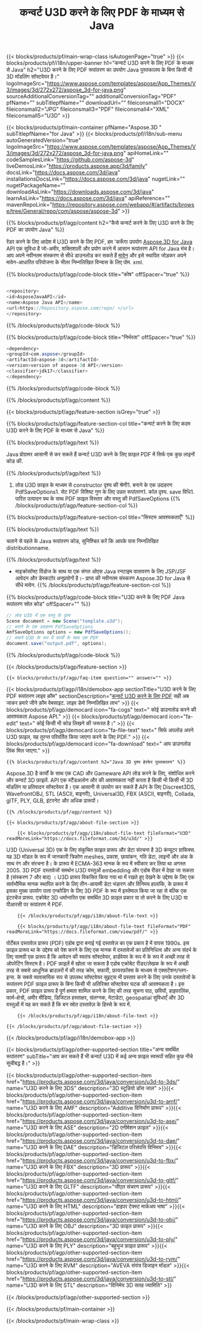 ﻿---
title: कन्वर्ट U3D करने के लिए PDF के माध्यम से Java 
url: /hi/java/conversion/u3d-to-pdf/ 
description: नमूना Java रूपांतरण के लिए कोड U3D प्रारूप करने के लिए PDF फ़ाइल. उपयोग इस उदाहरण कोड कन्वर्ट करने के लिए U3D करने के लिए PDF के भीतर किसी भी वेब या डेस्कटॉप Java आधारित आवेदन है।
---
{{< blocks/products/pf/main-wrap-class isAutogenPage="true" >}}
{{< blocks/products/pf/i18n/upper-banner h1="कन्वर्ट U3D करने के लिए PDF के माध्यम से Java" h2="U3D करने के लिए PDF रूपांतरण का उपयोग Java पुस्तकालय के बिना किसी भी 3D मॉडलिंग सॉफ्टवेयर है।" logoImageSrc="https://www.aspose.com/templates/aspose/App_Themes/V3/images/3d/272x272/aspose_3d-for-java.png" sourceAdditionalConversionTag="" additionalConversionTag="PDF" pfName="" subTitlepfName="" downloadUrl="" fileiconsmall1="DOCX" fileiconsmall2="JPG" fileiconsmall3="PDF" fileiconsmall4="XML" fileiconsmall5="U3D" >}}

{{< blocks/products/pf/main-container pfName="Aspose.3D " subTitlepfName="for Java" >}}
{{< blocks/products/pf/i18n/sub-menu autoGeneratedVersion="true" logoImageSrc="https://www.aspose.com/templates/aspose/App_Themes/V3/images/3d/272x272/aspose_3d-for-java.png" apiHomeLink="" codeSamplesLink="https://github.com/aspose-3d" liveDemosLink="https://products.aspose.app/3d/family" docsLink="https://docs.aspose.com/3d/java" installationsDocsLink="https://docs.aspose.com/3d/java" nugetLink="" nugetPackageName="" downloadAsLink="https://downloads.aspose.com/3d/java" learnAsLink="https://docs.aspose.com/3d/java" apiReference="" mavenRepoLink="https://repository.aspose.com/webapp/#/artifacts/browse/tree/General/repo/com/aspose/aspose-3d" >}}

{{% blocks/products/pf/agp/content h2="कैसे कन्वर्ट करने के लिए U3D करने के लिए PDF का उपयोग Java" %}}

 रेंडर करने के लिए आदेश में U3D करने के लिए PDF, हम 'करूँगा उपयोग
 [Aspose.3D for Java](https://products.aspose.com/3d/java) 
 API एक सुविधा है जो-अमीर, शक्तिशाली और प्रयोग करने में आसान रूपांतरण API for Java मंच है। आप अपने नवीनतम संस्करण से सीधे डाउनलोड कर सकते हैं
 [मावेन](https://repository.aspose.com/webapp/#/artifacts/browse/tree/General/repo/com/aspose/aspose-3d) 
 और इसे स्थापित जोड़कर अपने मावेन-आधारित परियोजना के भीतर निम्नलिखित विन्यास के लिए पोम. xml.

{{% blocks/products/pf/agp/code-block title="कोष" offSpacer="true" %}}

```cs

<repository>
<id>AsposeJavaAPI</id>
<name>Aspose Java API</name>
<url>https://Repository.aspose.com/repo/ </url>
</repository>


```

{{% /blocks/products/pf/agp/code-block %}}

{{% blocks/products/pf/agp/code-block title="निर्भरता" offSpacer="true" %}}

```cs
<dependency>
<groupId>com.aspose</groupId>
<artifactId>aspose-3d</artifactId>
<version>version of aspose-3d API</version>
<classifier>jdk17</classifier>
</dependency>


```

{{% /blocks/products/pf/agp/code-block %}}

{{% /blocks/products/pf/agp/content %}}

{{< blocks/products/pf/agp/feature-section isGrey="true" >}}

{{% blocks/products/pf/agp/feature-section-col title="कन्वर्ट करने के लिए कदम U3D करने के लिए PDF के माध्यम से Java" %}}

{{% blocks/products/pf/agp/text %}}

 Java प्रोग्रामर आसानी से कर सकते हैं कन्वर्ट U3D करने के लिए फ़ाइल PDF में सिर्फ एक कुछ लाइनों कोड की.

{{% /blocks/products/pf/agp/text %}}

1. लोड U3D फ़ाइल के माध्यम से constructor दृश्य की श्रेणी1. बनाने के एक उदाहरण PdfSaveOptions1. सेट PDF विशिष्ट गुण के लिए उन्नत रूपांतरण1. कॉल दृश्य. save विधि1. पारित उत्पादन पथ के साथ PDF फ़ाइल विस्तार और वस्तु की PdfSaveOptions
{{% /blocks/products/pf/agp/feature-section-col %}}

{{% blocks/products/pf/agp/feature-section-col title="सिस्टम आवश्यकताएँ" %}}

{{% blocks/products/pf/agp/text %}}

 चलाने से पहले के Java रूपांतरण कोड, सुनिश्चित करें कि आपके पास निम्नलिखित distributionname.

{{% /blocks/products/pf/agp/text %}}

- माइक्रोसॉफ्ट विंडोज के साथ या एक संगत ओएस Java रनटाइम वातावरण के लिए JSP/JSF आवेदन और डेस्कटॉप अनुप्रयोगों है।- प्राप्त की नवीनतम संस्करण Aspose.3D for Java से सीधे मावेन.
{{% /blocks/products/pf/agp/feature-section-col %}}

{{% blocks/products/pf/agp/code-block title="U3D करने के लिए PDF Java रूपांतरण स्रोत कोड" offSpacer="" %}}

```cs
// लोड U3D में एक वस्तु के दृश्य 
Scene document = new Scene("template.u3d");
// बनाने के एक उदाहरण PdfSaveOptions 
AmfSaveOptions options = new PdfSaveOptions();
// बचाने U3D के रूप में कार्यों के साथ एक PDF 
document.save("output.pdf", options);   


```

{{% /blocks/products/pf/agp/code-block %}}

{{< /blocks/products/pf/agp/feature-section >}}

    {{< blocks/products/pf/agp/faq-item question="" answer="" >}}
 

<!-- aboutfile Starts -->

{{< blocks/products/pf/agp/i18n/demobox-app sectionTitle="U3D करने के लिए PDF रूपांतरण लाइव क़ौम" sectionDescription="[कन्वर्ट U3D करने के लिए PDF](https://products.aspose.app/3d/conversion/u3d-to-pdf) सही अब जाकर हमारे जीने क़ौम वेबसाइट. लाइव डेमो निम्नलिखित लाभ" >}}
        {{< blocks/products/pf/agp/democard icon="fa-cogs" text=" कोई डाउनलोड करने की आवश्यकता Aspose API." >}}
        {{< blocks/products/pf/agp/democard icon="fa-edit" text=" कोई किसी भी कोड लिखने की जरूरत है।" >}}
        {{< blocks/products/pf/agp/democard icon="fa-file-text" text=" सिर्फ अपलोड अपने U3D फ़ाइल, यह तुरन्त परिवर्तित किया जाएगा करने के लिए PDF." >}}
        {{< blocks/products/pf/agp/democard icon="fa-download" text=" आप डाउनलोड लिंक मिल जाएगा." >}}

    {{% blocks/products/pf/agp/content h2="Java 3D दृश्य हेरफेर पुस्तकालय" %}}

 Aspose.3D है कार्यों के साथ एक CAD और Gameware API लोड करने के लिए, संशोधित करने और कन्वर्ट 3D फ़ाइलें. API एक स्टैंडअलोन और की आवश्यकता नहीं करता है किसी भी किसी भी 3D मॉडलिंग या प्रतिपादन सॉफ्टवेयर है। एक आसानी से उपयोग कर सकते हैं API के लिए Discreet3DS, WavefrontOBJ, STL (ASCII, बाइनरी), Universal3D, FBX (ASCII, बाइनरी), Collada, glTF, PLY, GLB, इंटरनेट और अधिक प्रारूपों। 



    {{% /blocks/products/pf/agp/content %}}

    {{< blocks/products/pf/agp/about-file-section >}}

        {{< blocks/products/pf/agp/i18n/about-file-text fileFormat="U3D" readMoreLink="https://docs.fileformat.com/3d/u3d/" >}}

U3D (Universal 3D) एक के लिए संकुचित फ़ाइल प्रारूप और डेटा संरचना है 3D कंप्यूटर ग्राफिक्स. यह 3D मॉडल के रूप में जानकारी त्रिकोण meshes, प्रकाश, छायांकन, गति डेटा, लाइनों और अंक के साथ रंग और संरचना है। के प्रारूप में ECMA-363 मानक के रूप में स्वीकार कर लिया था अगस्त 2005. 3D PDF दस्तावेजों समर्थन U3D वस्तुओं embedding और एडोब रीडर में देखा जा सकता है (संस्करण 7 और बाद) । U3D प्रारूप विकसित किया गया था में रखते हुए देखने के उद्देश्य के लिए एक सार्वभौमिक मानक स्थापित करने के लिए तीन-आयामी डेटा भंडारण और विनिमय हालांकि, के प्रारूप में इसका मुख्य उपयोग पाता एन्कोडिंग के लिए 3D PDF के रूप में इस्तेमाल किया जा रहा से बल्कि एक इंटरचेंज प्रारूप. एक्रोबेट 3D धर्मान्तरित एक समर्थित 3D फ़ाइल प्रकार या तो करने के लिए U3D या पीआरसी पर रूपांतरण में PDF.

        {{< /blocks/products/pf/agp/i18n/about-file-text >}}

        {{< blocks/products/pf/agp/i18n/about-file-text fileFormat="PDF" readMoreLink="https://docs.fileformat.com/view/pdf/" >}}

पोर्टेबल दस्तावेज़ प्रारूप (PDF) एडोब द्वारा बनाई गई दस्तावेज़ का एक प्रकार है में वापस 1990s. इस फ़ाइल प्रारूप था के उद्देश्य को पेश करने के लिए एक मानक में दस्तावेजों का प्रतिनिधित्व और अन्य संदर्भ के लिए सामग्री एक प्रारूप है कि आवेदन की स्वतंत्र सॉफ्टवेयर, हार्डवेयर के रूप में के रूप में अच्छी तरह से ऑपरेटिंग सिस्टम है। PDF फ़ाइलें में खोला जा सकता है एडोब एक्रोबेट रीडर/लेखक के रूप में अच्छी तरह से सबसे आधुनिक ब्राउज़रों में की तरह क्रोम, सफारी, फ़ायरफ़ॉक्स के माध्यम से एक्सटेंशन/प्लग-इन्स. के सबसे व्यावसायिक रूप से उपलब्ध सॉफ्टवेयर सुइट्स भी प्रस्ताव करने के लिए उनके दस्तावेजों के रूपांतरण PDF फ़ाइल प्रारूप के बिना किसी भी अतिरिक्त सॉफ्टवेयर घटक की आवश्यकता है। इस प्रकार, PDF फ़ाइल प्रारूप है पूर्ण क्षमता शामिल करने के लिए की तरह सूचना पाठ, छवियों, हाइपरलिंक, फार्म-क्षेत्रों, अमीर मीडिया, डिजिटल हस्ताक्षर, संलग्नक, मेटाडेटा, geospatial सुविधाएँ और 3D वस्तुओं में यह कर सकते हैं कि बन स्रोत दस्तावेज़ के हिस्से के रूप में.

        {{< /blocks/products/pf/agp/i18n/about-file-text >}}

    {{< /blocks/products/pf/agp/about-file-section >}}

{{< /blocks/products/pf/agp/i18n/demobox-app >}}

<!-- aboutfile Ends -->

{{< blocks/products/pf/agp/other-supported-section title="अन्य समर्थित रूपांतरण" subTitle="आप कर सकते हैं भी कन्वर्ट U3D में कई अन्य फ़ाइल स्वरूपों सहित कुछ नीचे सूचीबद्ध है।" >}}

{{< blocks/products/pf/agp/other-supported-section-item href="https://products.aspose.com/3d/java/conversion/u3d-to-3ds/" name="U3D करने के लिए 3DS" description="3D स्टूडियो डॉस जाल" >}}{{< blocks/products/pf/agp/other-supported-section-item href="https://products.aspose.com/3d/java/conversion/u3d-to-amf/" name="U3D करने के लिए AMF" description="Additive विनिर्माण प्रारूप" >}}{{< blocks/products/pf/agp/other-supported-section-item href="https://products.aspose.com/3d/java/conversion/u3d-to-ase/" name="U3D करने के लिए ASE" description="2D एनीमेशन फ़ाइल" >}}{{< blocks/products/pf/agp/other-supported-section-item href="https://products.aspose.com/3d/java/conversion/u3d-to-dae/" name="U3D करने के लिए DAE" description="डिजिटल परिसंपत्ति विनिमय" >}}{{< blocks/products/pf/agp/other-supported-section-item href="https://products.aspose.com/3d/java/conversion/u3d-to-fbx/" name="U3D करने के लिए FBX" description="3D प्रारूप" >}}{{< blocks/products/pf/agp/other-supported-section-item href="https://products.aspose.com/3d/java/conversion/u3d-to-gltf/" name="U3D करने के लिए GLTF" description="जीएल संचरण प्रारूप" >}}{{< blocks/products/pf/agp/other-supported-section-item href="https://products.aspose.com/3d/java/conversion/u3d-to-html/" name="U3D करने के लिए HTML" description="हाइपर टेक्स्ट मार्कअप भाषा" >}}{{< blocks/products/pf/agp/other-supported-section-item href="https://products.aspose.com/3d/java/conversion/u3d-to-obj/" name="U3D करने के लिए OBJ" description="3D फ़ाइल प्रारूप" >}}{{< blocks/products/pf/agp/other-supported-section-item href="https://products.aspose.com/3d/java/conversion/u3d-to-ply/" name="U3D करने के लिए PLY" description="बहुभुज फ़ाइल प्रारूप" >}}{{< blocks/products/pf/agp/other-supported-section-item href="https://products.aspose.com/3d/java/conversion/u3d-to-rvm/" name="U3D करने के लिए RVM" description="AVEVA संयंत्र डिजाइन मॉडल" >}}{{< blocks/products/pf/agp/other-supported-section-item href="https://products.aspose.com/3d/java/conversion/u3d-to-stl/" name="U3D करने के लिए STL" description="विनिमेय 3D सतह ज्यामिति" >}}

{{< /blocks/products/pf/agp/other-supported-section >}}

{{< /blocks/products/pf/main-container >}}
    
{{< /blocks/products/pf/main-wrap-class >}}